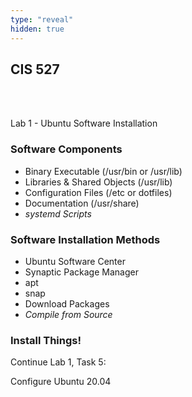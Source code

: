 ```yaml
---
type: "reveal"
hidden: true
---
```

<section>
	<h2>CIS 527</h2><br><br><p>Lab 1 - Ubuntu Software Installation</p>
</section>
<section>
  <h3>Software Components</h3>
  <ul>
    <li>Binary Executable (/usr/bin or /usr/lib)</li>
    <li>Libraries & Shared Objects (/usr/lib)</li>
    <li>Configuration Files (/etc or dotfiles)</li>
    <li>Documentation (/usr/share)</li>
    <li><i>systemd Scripts</i></li>
  </ul>
</section>
<section>
  <h3>Software Installation Methods</h3>
  <ul>
    <li>Ubuntu Software Center</li>
    <li>Synaptic Package Manager</li>
    <li>apt</li>
    <li>snap</li>
    <li>Download Packages</li>
    <li><i>Compile from Source</i></li>
  </ul>
</section>
<section>
  <h3>Install Things!</h3>
  <p>Continue Lab 1, Task 5:</p>
  <p>Configure Ubuntu 20.04</p>
</section>
